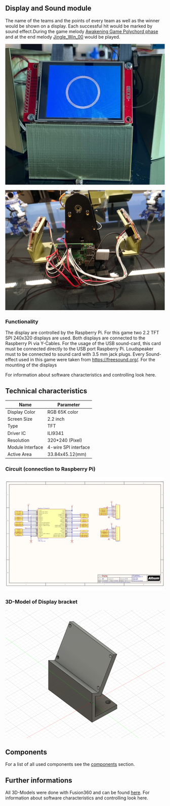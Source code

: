 ## Display and Sound module

The name of the teams and the points of every team as well as the winner would be shown on a display. Each successful hit would be marked by sound effect.During the game melody [Awakening Game Polychord phase](https://freesound.org/people/SSS_Samples/sounds/360906/) and at the end melody [Jingle_Win_00](https://freesound.org/people/LittleRobotSoundFactory/sounds/270402/) would be played.

![Display](assets/display1.jpeg)

![Display connection](assets/display.jpeg)


### Functionality

The display are controlled by the Raspberry Pi. For this game two 2.2 TFT SPI 240x320  displays are used. Both displays are connected to the Raspberry Pi via Y-Cables. For the usage of the USB sound-card, this card must be connected directly to the USB port Raspberry Pi. Loudspeaker must to be connected to sound card with 3.5 mm jack plugs. Every Sound-effect used in this game were taken from https://freesound.org/. For the mounting of the displays

For information about software characteristics and controlling look here.

## Technical characteristics


| Name             | Parameter            |
| ---------------- | -------------------- |
| Display Color    | RGB 65K color        |
| Screen Size      | 2.2 inch             |
| Type             | TFT                  |
| Driver IC        | ILI9341              |
| Resolution       | 320*240 (Pixel)      |
| Module Interface | 4-wire SPI interface |
| Active Area      | 33.84x45.12(mm)      |


### Circuit (connection to Raspberry Pi)

![Display circuit](circuit/display1.png)

### 3D-Model of Display bracket

![Display bracket](3D_models/display_halterung.PNG)


## Components

For a list of all used components see the [components](Components.md) section.

## Further informations

All 3D-Models were done with Fusion360 and can be found [here](3D_models/Display).
For information about software characteristics and controlling look here.
